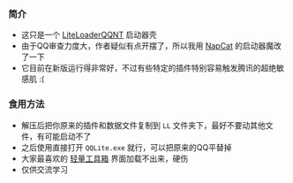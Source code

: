 ### 简介
 - 这只是一个 [LiteLoaderQQNT](https://github.com/LiteLoaderQQNT/LiteLoaderQQNT) 启动器壳
 - 由于QQ审查力度大，作者疑似有点开摆了，所以我用 [NapCat](https://napneko.github.io/) 的启动器魔改了一下
 - 它目前在新版运行得非常好，不过有些特定的插件特别容易触发腾讯的超绝敏感肌 :(

### 食用方法
 - 解压后把你原来的插件和数据文件复制到 `LL` 文件夹下，最好不要动其他文件，有可能启动不了
 - 之后使用直接打开 `QQLite.exe` 就行，可以把原来的QQ平替掉
 - 大家最喜欢的 [轻量工具箱](https://github.com/xiyuesaves/LiteLoaderQQNT-lite_tools) 界面加载不出来，硬伤
 - 仅供交流学习
